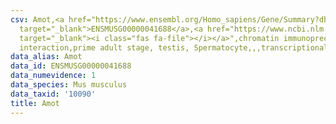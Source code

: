 ```yaml
---
csv: Amot,<a href="https://www.ensembl.org/Homo_sapiens/Gene/Summary?db=core;g=ENSMUSG00000041688"
  target="_blank">ENSMUSG00000041688</a>,<a href="https://www.ncbi.nlm.nih.gov/pubmed/25450459"
  target="_blank"><i class="fas fa-file"></i></a>",chromatin immunoprecipitation assay,direct
  interaction,prime adult stage, testis, Spermatocyte,,,transcriptional regulation,
data_alias: Amot
data_id: ENSMUSG00000041688
data_numevidence: 1
data_species: Mus musculus
data_taxid: '10090'
title: Amot
---
```

